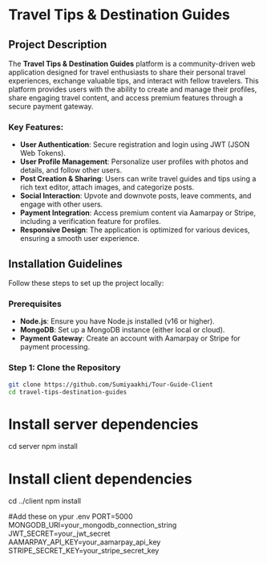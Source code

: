 # Travel Tips & Destination Guides

## Project Description

The **Travel Tips & Destination Guides** platform is a community-driven web application designed for travel enthusiasts to share their personal travel experiences, exchange valuable tips, and interact with fellow travelers. This platform provides users with the ability to create and manage their profiles, share engaging travel content, and access premium features through a secure payment gateway.

### Key Features:

- **User Authentication**: Secure registration and login using JWT (JSON Web Tokens).
- **User Profile Management**: Personalize user profiles with photos and details, and follow other users.
- **Post Creation & Sharing**: Users can write travel guides and tips using a rich text editor, attach images, and categorize posts.
- **Social Interaction**: Upvote and downvote posts, leave comments, and engage with other users.
- **Payment Integration**: Access premium content via Aamarpay or Stripe, including a verification feature for profiles.
- **Responsive Design**: The application is optimized for various devices, ensuring a smooth user experience.

## Installation Guidelines

Follow these steps to set up the project locally:

### Prerequisites

- **Node.js**: Ensure you have Node.js installed (v16 or higher).
- **MongoDB**: Set up a MongoDB instance (either local or cloud).
- **Payment Gateway**: Create an account with Aamarpay or Stripe for payment processing.

### Step 1: Clone the Repository

```bash
git clone https://github.com/Sumiyaakhi/Tour-Guide-Client
cd travel-tips-destination-guides
```

# Install server dependencies

cd server
npm install

# Install client dependencies

cd ../client
npm install

#Add these on ypur .env
PORT=5000
MONGODB_URI=your_mongodb_connection_string
JWT_SECRET=your_jwt_secret
AAMARPAY_API_KEY=your_aamarpay_api_key
STRIPE_SECRET_KEY=your_stripe_secret_key
